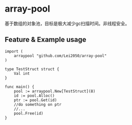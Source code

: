 # array-pool

基于数组的对象池，目标是极大减少gc扫描时间。非线程安全。

## Feature & Example usage

```golang
import (
	arraypool "github.com/Lei2050/array-pool"
)

type TestStruct struct {
	Val int
}

func main() {
	pool := arraypool.New[TestStruct](8)
	id := pool.Alloc()
	ptr := pool.Get(id)
	//do something on ptr
	//...
	pool.Free(id)
}
```
